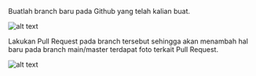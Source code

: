 Buatlah branch baru pada Github yang telah kalian buat.

![alt text](https://github.com/abdansyakur14002/DE_Abdan-Syakur/blob/main/03.Version%20Control%20System/screenshot/prioritas_2.png?raw=true)



Lakukan Pull Request pada branch tersebut sehingga akan menambah hal baru pada branch main/master
terdapat foto terkait Pull Request.

![alt text](https://github.com/abdansyakur14002/DE_Abdan-Syakur/blob/main/03.Version%20Control%20System/screenshot/prioritas2.png?raw=true)